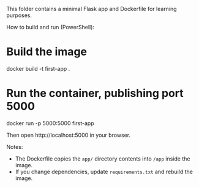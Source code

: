 This folder contains a minimal Flask app and Dockerfile for learning purposes.

How to build and run (PowerShell):

# Build the image
docker build -t first-app .

# Run the container, publishing port 5000
docker run -p 5000:5000 first-app

Then open http://localhost:5000 in your browser.

Notes:
- The Dockerfile copies the `app/` directory contents into `/app` inside the image.
- If you change dependencies, update `requirements.txt` and rebuild the image.
